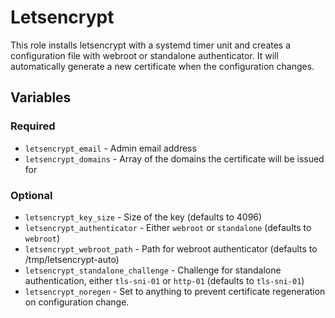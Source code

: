 # Letsencrypt

This role installs letsencrypt with a systemd timer unit and creates a configuration file with webroot or standalone authenticator. It will automatically generate a new certificate when the configuration changes.

## Variables

### Required
- `letsencrypt_email` - Admin email address
- `letsencrypt_domains` - Array of the domains the certificate will be issued for

### Optional
- `letsencrypt_key_size` - Size of the key (defaults to 4096)
- `letsencrypt_authenticator` - Either `webroot` or `standalone` (defaults to `webroot`)
- `letsencrypt_webroot_path` - Path for webroot authenticator (defaults to /tmp/letsencrypt-auto)
- `letsencrypt_standalone_challenge` - Challenge for standalone authentication, either `tls-sni-01` or `http-01` (defaults to `tls-sni-01`)
- `letsencrypt_noregen` - Set to anything to prevent certificate regeneration on configuration change.
